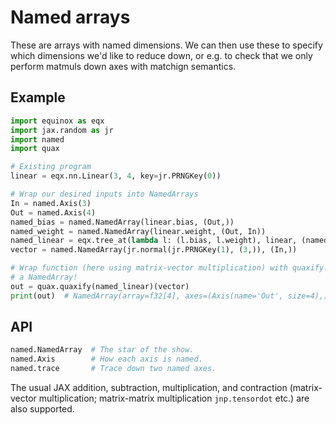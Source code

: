 # Named arrays

These are arrays with named dimensions. We can then use these to specify which dimensions we'd like to reduce down, or e.g. to check that we only perform matmuls down axes with matchign semantics.

## Example

```python
import equinox as eqx
import jax.random as jr
import named
import quax

# Existing program
linear = eqx.nn.Linear(3, 4, key=jr.PRNGKey(0))

# Wrap our desired inputs into NamedArrays
In = named.Axis(3)
Out = named.Axis(4)
named_bias = named.NamedArray(linear.bias, (Out,))
named_weight = named.NamedArray(linear.weight, (Out, In))
named_linear = eqx.tree_at(lambda l: (l.bias, l.weight), linear, (named_bias, named_weight))
vector = named.NamedArray(jr.normal(jr.PRNGKey(1), (3,)), (In,))

# Wrap function (here using matrix-vector multiplication) with quaxify. Output will be
# a NamedArray!
out = quax.quaxify(named_linear)(vector)
print(out)  # NamedArray(array=f32[4], axes=(Axis(name='Out', size=4),))
```

## API

```python
named.NamedArray  # The star of the show.
named.Axis        # How each axis is named.
named.trace       # Trace down two named axes.
```

The usual JAX addition, subtraction, multiplication, and contraction (matrix-vector multiplication; matrix-matrix multiplication `jnp.tensordot` etc.) are also supported.
